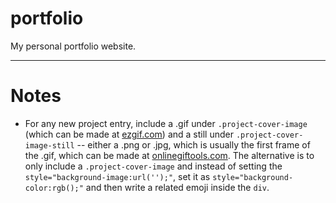 # portfolio

My personal portfolio website.

---

# Notes

- For any new project entry, include a .gif under `.project-cover-image` (which can be made at [ezgif.com](https://ezgif.com/video-speed)) and a still under `.project-cover-image-still` -- either a .png or .jpg, which is usually the first frame of the .gif, which can be made at [onlinegiftools.com](https://onlinegiftools.com/extract-gif-frames). The alternative is to only include a `.project-cover-image` and instead of setting the `style="background-image:url('');"`, set it as `style="background-color:rgb();"` and then write a related emoji inside the `div`.
